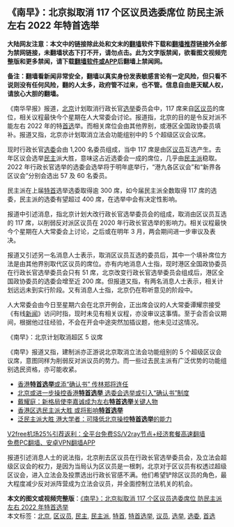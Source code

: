  <h2>《南早》：北京拟取消 117 个区议员选委席位 防民主派左右 2022 年特首选举</h2> <p class="notice"><b>大陆网友注意：本文中的链接除此处和文末的<a href="https://github.com/bannedbook/fanqiang" >翻墙</a>软件下载和<a href="https://github.com/killgcd/justmysocks/blob/master/README.md">翻墙推荐</a>链接外全部为禁网链接，未翻墙状态下打不开，请勿点击。此为文字版禁闻，欲看图文视频完整版和更多禁闻，请下载<a href="https://github.com/bannedbook/fanqiang">翻墙软件或APP</a>后翻墙上禁闻网。</p><p>备注：翻墙看新闻非常安全，翻墙以真实身份发表敏感言论有一定风险，但只看不说则没有任何风险，翻的人太多，政府管不过来，也不管。信息自由是天赋人权，请放心大胆的翻墙。</b></p>  <div class="entry">  <p>《南华早报》报道，<a href="https://www.bannedbook.org/bnews/tag/%e5%8c%97%e4%ba%ac/" class="st_tag internal_tag" rel="tag" title="标签 北京 下的日志">北京</a>计划取消行政长官<a href="https://www.bannedbook.org/bnews/tag/%e9%80%89%e4%b8%be/" class="st_tag internal_tag" rel="tag" title="标签 选举 下的日志">选举</a>委员会中，117 席来自<a href="https://www.bannedbook.org/bnews/tag/%E5%8C%BA%E8%AE%AE%E5%91%98/" class="st_tag internal_tag" rel="tag" title="标签 区议员 下的日志">区议员</a>的席位，相关议程最快今个星期在人大常委会讨论。报道指，北京的目的是令反对派不能左右 2022 年的特<a href="https://www.bannedbook.org/bnews/tag/%E9%A6%96%E9%80%89/" class="st_tag internal_tag" rel="tag" title="标签 首选 下的日志">首选</a>举。而相关席位会由其他界别，或港区全国政协委员填补。报道又指，北京亦计划取消立法会功能组别中的 5 个超级区议会议席。</p> <p>现时行政长官<a href="https://www.bannedbook.org/bnews/tag/%E9%80%89%E5%A7%94/" class="st_tag internal_tag" rel="tag" title="标签 选委 下的日志">选委</a>会由 1,200 名委员组成，当中 117 席是由区<a href="https://www.bannedbook.org/bnews/tag/%e8%ae%ae%e5%91%98/" class="st_tag internal_tag" rel="tag" title="标签 议员 下的日志">议员</a>互选产生。去年区议会选举<a href="https://www.bannedbook.org/bnews/tag/%e6%b0%91%e4%b8%bb/" class="st_tag internal_tag" rel="tag" title="标签 民主 下的日志">民主</a>派大胜，意味这占近选委会一成的席位，几乎由<a href="https://www.bannedbook.org/bnews/tag/%E6%B0%91%E4%B8%BB%E6%B4%BE/" class="st_tag internal_tag" rel="tag" title="标签 民主派 下的日志">民主派</a>稳取。2022 年行政长官选举的选委会选举将于明年底举行，“港九各区议会”和“新界各区议会”分别会选出 57 及 60 名委员。</p> <p>民主派在上届<a href="https://www.bannedbook.org/bnews/tag/%e7%89%b9%e9%a6%96/" class="st_tag internal_tag" rel="tag" title="标签 特首 下的日志">特首</a>选举选委取得逾 300 席，如今届民主派全数取得 117 席的选委，民主派的选委有望超过 400 席，在选举中会有决定性影响。</p>  <p>报道中引述消息，指北京计划大改行政长官选举委员会的组成，取消由区议员互选的 117 席，以削弱反对派区议员在 2020 年行政长官选举的影响力。相关议程最快今个星期在人大常委会上讨论，之后或在明年 3 月，两会期间进一步审议及表决。</p> <p>报道又引述另一名消息人士表示，取消区议员互选的委员后，其中一个填补席位方法是由其他界别取代区议员的席位。亦有内地消息人士指，现时港区全国政协委员在行政长官选举委员会只有 51 席，北京改变行政长官选举委员会组成后，港区全国政协委员的选委会增至近 200 席。但报道又指，有两名消息人士表示，相关计划远远未到实行阶段。又有消息人士指，北京仍在聆听意见的阶段中。</p> <p>人大常委会由今日至星期六会在北京开例会，正出席会议的人大常委谭耀宗接受《有线<span class='wp_keywordlink_affiliate'><a href="https://www.bannedbook.org/" title="新闻">新闻</a></span>》访问时指，现时未见有相关议程，亦没审议这事情。至于会否会议期间，根据他过往经验，不会在开会中途突然加插议题，他未见过这情况。</p>  <p>《南早》：北京计划取消超区 5 议席</p> <p>《南早》报道又指，建制派亦正游说北京取消立法会功能组别的 5 个超级区议会议席，意图同样为削弱反对派议员的势力。而一些过去民主派有广泛优势的功能组别选民资格，亦可能收紧。</p> <ul class='op-related-articles' title='相关阅读'> <li><a href='https://www.bannedbook.org/bnews/cnnews/hknews/20200805/1375156.html' target='_blank'>香港<b>特首选举</b>或添“确认书” 传林郑将连任</a></li> <li><a href='https://www.bannedbook.org/bnews/ssgc/20200804/1374692.html' target='_blank'>北京或进一步操控香港<b>特首选举</b> 选委会选举或引入“确认书”制度</a></li> <li><a href='https://www.bannedbook.org/bnews/baitai/20191126/1229867.html' target='_blank'>戴耀庭&#65306;新格局使李嘉诚成为左右<b>特首选举</b>关键人物</a></li> <li><a href='https://www.bannedbook.org/bnews/cbnews/20191125/1229727.html' target='_blank'>香港区选民主派大胜 或将影响<b>特首选举</b></a></li> <li><a href='https://www.bannedbook.org/bnews/cnnews/hknews/20191125/1229403.html' target='_blank'>泛民主派大胜 港大学者：可降低北京操控<b>特首选举</b>的能力</a></li> </ul> <p class="texttj"> <a href="https://github.com/bannedbook/fanqiang/wiki/V2ray%E6%9C%BA%E5%9C%BA" target="_blank">V2free机场25%引荐返利：全平台免费SS/V2ray节点+经济套餐高速翻墙</a><br/> <a href="https://github.com/bannedbook/fanqiang/wiki/%E7%A6%81%E9%97%BB%E7%BD%91%E5%AE%89%E5%8D%93%E7%BF%BB%E5%A2%99%E6%96%B0%E9%97%BBAPP" target="_blank">免费PC翻墙、安卓VPN翻墙APP</a></p><p>报道引述消息人士的说法指，北京削去区议员在行政长官选举委员会，及立法会超级区议会的权力，是因为当局认为区议员是一根刺，北京对于区议员有权透过超级区议会，进入立法会及投票选出行政长官感不满。他们希望铲除区议员的角色，最大程度减少反对派阵营成为立法会议员，并全面控制立法机关的机会。</p> <a name='sharetosocial'></a>       <div><b>本文的图文或视频完整版</b>：<a href='https://www.bannedbook.org/bnews/comments/20201223/1453073.html'>《南早》：北京拟取消 117 个区议员选委席位 防民主派左右 2022 年特首选举</a></div>  </div><!--END ENTRY--> <div class="postfooter"> <div>本文标签：<a href="https://www.bannedbook.org/bnews/tag/%e5%8c%97%e4%ba%ac/" rel="tag">北京</a>, <a href="https://www.bannedbook.org/bnews/tag/%E5%8C%BA%E8%AE%AE%E5%91%98/" rel="tag">区议员</a>, <a href="https://www.bannedbook.org/bnews/tag/%e6%b0%91%e4%b8%bb/" rel="tag">民主</a>, <a href="https://www.bannedbook.org/bnews/tag/%E6%B0%91%E4%B8%BB%E6%B4%BE/" rel="tag">民主派</a>, <a href="https://www.bannedbook.org/bnews/tag/%e7%89%b9%e9%a6%96/" rel="tag">特首</a>, <a href="https://www.bannedbook.org/bnews/tag/%e7%89%b9%e9%a6%96%e9%80%89%e4%b8%be/" rel="tag">特首选举</a>, <a href="https://www.bannedbook.org/bnews/tag/%e8%ae%ae%e5%91%98/" rel="tag">议员</a>, <a href="https://www.bannedbook.org/bnews/tag/%e9%80%89%e4%b8%be/" rel="tag">选举</a>, <a href="https://www.bannedbook.org/bnews/tag/%E9%80%89%E5%A7%94/" rel="tag">选委</a>, <a href="https://www.bannedbook.org/bnews/tag/%E9%A6%96%E9%80%89/" rel="tag">首选</a></div>  </div><!--END POSTFOOTER--> 